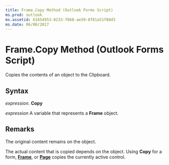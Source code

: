 ```yaml
---
title: Frame.Copy Method (Outlook Forms Script)
ms.prod: outlook
ms.assetid: 61654953-0233-f068-ae50-8f81a51f88d3
ms.date: 06/08/2017
---
```



# Frame.Copy Method (Outlook Forms Script)

Copies the contents of an object to the Clipboard.


## Syntax

 _expression_. **Copy**

 _expression_ A variable that represents a  **Frame** object.


## Remarks

The original content remains on the object.

The actual content that is copied depends on the object. Using  **Copy** for a form, **[Frame](Outlook.frame.md)**, or  **[Page](Outlook.page.md)** copies the currently active control.


